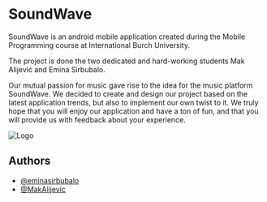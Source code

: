 
# SoundWave

SoundWave is an android mobile application created during the Mobile Programming course at International Burch University.

The project is done the two dedicated and hard-working students Mak Alijević and Emina Sirbubalo.

Our mutual passion for music gave rise to the idea for the music platform SoundWave. We decided to create and design our project based on the latest application trends, but also to implement our own twist to it. We truly hope that you will enjoy our application and have a ton of fun, and that you will provide us with feedback about your experience.


![Logo](https://media.discordapp.net/attachments/968634265833205820/1014173301171572847/SoundWave_Logo.png?width=306&height=306)


## Authors

- [@eminasirbubalo](https://github.com/eminasirbubalo)
- [@MakAlijevic](https://github.com/MakAlijevic)





